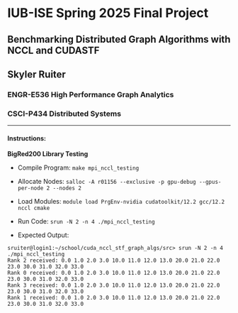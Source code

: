 # IUB-ISE Spring 2025 Final Project
## Benchmarking Distributed Graph Algorithms with NCCL and CUDASTF
## Skyler Ruiter
### ENGR-E536 High Performance Graph Analytics
### CSCI-P434 Distributed Systems

---

#### Instructions:

**BigRed200 Library Testing**

* Compile Program: `make mpi_nccl_testing`

* Allocate Nodes: `salloc -A r01156 --exclusive -p gpu-debug --gpus-per-node 2 --nodes 2`

* Load Modules: `module load PrgEnv-nvidia cudatoolkit/12.2 gcc/12.2 nccl cmake`

* Run Code: `srun -N 2 -n 4 ./mpi_nccl_testing`

* Expected Output:

```
sruiter@login1:~/school/cuda_nccl_stf_graph_algs/src> srun -N 2 -n 4 ./mpi_nccl_testing
Rank 2 received: 0.0 1.0 2.0 3.0 10.0 11.0 12.0 13.0 20.0 21.0 22.0 23.0 30.0 31.0 32.0 33.0 
Rank 0 received: 0.0 1.0 2.0 3.0 10.0 11.0 12.0 13.0 20.0 21.0 22.0 23.0 30.0 31.0 32.0 33.0 
Rank 3 received: 0.0 1.0 2.0 3.0 10.0 11.0 12.0 13.0 20.0 21.0 22.0 23.0 30.0 31.0 32.0 33.0 
Rank 1 received: 0.0 1.0 2.0 3.0 10.0 11.0 12.0 13.0 20.0 21.0 22.0 23.0 30.0 31.0 32.0 33.0 
```